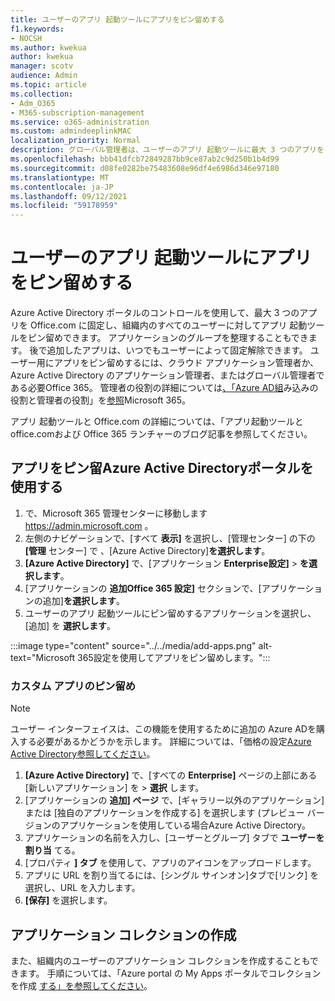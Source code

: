 ```yaml
---
title: ユーザーのアプリ 起動ツールにアプリをピン留めする
f1.keywords:
- NOCSH
ms.author: kwekua
author: kwekua
manager: scotv
audience: Admin
ms.topic: article
ms.collection:
- Adm_O365
- M365-subscription-management
ms.service: o365-administration
ms.custom: admindeeplinkMAC
localization_priority: Normal
description: グローバル管理者は、ユーザーのアプリ 起動ツールに最大 3 つのアプリをピン留めできます。
ms.openlocfilehash: bbb41dfcb72849287bb9ce87ab2c9d250b1b4d99
ms.sourcegitcommit: d08fe0282be75483608e96df4e6986d346e97180
ms.translationtype: MT
ms.contentlocale: ja-JP
ms.lasthandoff: 09/12/2021
ms.locfileid: "59178959"
---
```

# <a name="pin-apps-to-your-users-app-launcher"></a>ユーザーのアプリ 起動ツールにアプリをピン留めする

Azure Active Directory ポータルのコントロールを使用して、最大 3 つのアプリを Office.com に固定し、組織内のすべてのユーザーに対してアプリ 起動ツールをピン留めできます。 アプリケーションのグループを整理することもできます。 後で追加したアプリは、いつでもユーザーによって固定解除できます。 ユーザー用にアプリをピン留めするには、クラウド アプリケーション管理者か、Azure Active Directory のアプリケーション管理者、またはグローバル管理者である必要Office 365。 管理者の役割の詳細については[、「Azure AD組](/azure/active-directory/roles/permissions-reference)み込みの役割と管理者の役割」を[参照](../add-users/about-admin-roles.md)Microsoft 365。 

アプリ 起動ツールと Office.com の詳細については、「アプリ[](https://support.microsoft.com/office/79f12104-6fed-442f-96a0-eb089a3f476a)起動ツールと office.com[](https://techcommunity.microsoft.com/t5/office-365-blog/updates-to-office-com-and-the-office-365-app-launcher/ba-p/1150503)および Office 365 ランチャーのブログ記事を参照してください。

## <a name="use-the-azure-active-directory-portal-to-pin-apps"></a>アプリをピン留Azure Active Directoryポータルを使用する

1. で、Microsoft 365 管理センターに移動します <a href="https://go.microsoft.com/fwlink/p/?linkid=2024339" target="_blank">https://admin.microsoft.com</a> 。
2. 左側のナビゲーションで、[すべて **表示]** を選択し、[管理センター] の下の **[管理** センター] で 、[Azure Active Directory]**を選択します**。
3. **[Azure Active Directory]** で、[アプリケーション **Enterprise設定]**  >  **を選択します**。
4. [アプリケーションの **追加Office 365 設定]** セクションで、[アプリケーションの追加]**を選択します**。
5. ユーザーのアプリ 起動ツールにピン留めするアプリケーションを選択し、[追加] を **選択します**。

:::image type="content" source="../../media/add-apps.png" alt-text="Microsoft 365設定を使用してアプリをピン留めします。":::

### <a name="pin-a-custom-app"></a>カスタム アプリのピン留め

> [!NOTE]
> ユーザー インターフェイスは、この機能を使用するために追加の Azure ADを購入する必要があるかどうかを示します。 詳細については、「価格の設定[Azure Active Directory参照してください](https://azure.microsoft.com/pricing/details/active-directory/)。

1. **[Azure Active Directory]** で、[すべての **Enterprise]** ページの上部にある [新しいアプリケーション] を  >  **選択** します。
2. [アプリケーションの **追加] ページ** で、[ギャラリー以外のアプリケーション] または [独自のアプリケーションを作成する] を選択します (プレビュー バージョンのアプリケーションを使用している場合Azure Active Directory。 
3. アプリケーションの名前を入力し、[ユーザーとグループ] タブで **ユーザーを割り当** てる。
4. [プロパティ **] タブ** を使用して、アプリのアイコンをアップロードします。
5. アプリに URL を割り当てるには、[シングル サインオン]タブで[リンク] を選択し、URL を入力します。
6. **[保存]** を選択します。

## <a name="create-application-collections"></a>アプリケーション コレクションの作成

また、組織内のユーザーのアプリケーション コレクションを作成することもできます。 手順については、「Azure portal の My Apps ポータルでコレクションを作成 [する」を参照してください](/azure/active-directory/manage-apps/access-panel-collections)。